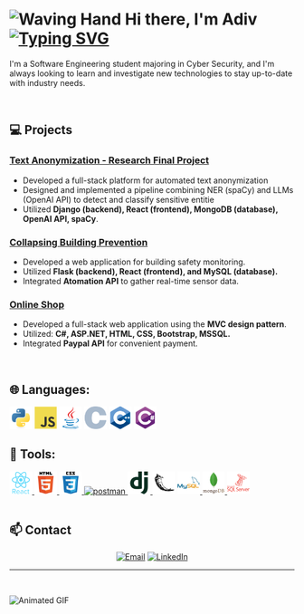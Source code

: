 # <img src="https://raw.githubusercontent.com/Tarikul-Islam-Anik/Animated-Fluent-Emojis/master/Emojis/Hand%20gestures/Waving%20Hand.png" alt="Waving Hand" width="35" height="35" /> Hi there, I'm Adiv <br/>[![Typing SVG](https://readme-typing-svg.herokuapp.com?font=Fira+Code&pause=1000&width=435&lines=Software+Engineer;Tech+Enthusiast)](https://git.io/typing-svg)



I'm a Software Engineering student majoring in Cyber Security, and I'm always looking to learn and investigate new technologies to stay up-to-date with industry needs.

<br/>

## 💻 Projects


### <a href ="https://github.com/AdivEliyahu/Final-Project" target="_blank">**Text Anonymization - Research Final Project**</a>
- Developed a full-stack platform for automated text anonymization
- Designed and implemented a pipeline combining NER (spaCy) and LLMs (OpenAI API) to detect and classify sensitive entitie
- Utilized **Django (backend), React (frontend), MongoDB (database), OpenAI API, spaCy**.




### <a href="https://github.com/AdivEliyahu/CBP" target="_blank">**Collapsing Building Prevention**</a>
- Developed a web application for building safety monitoring.
- Utilized **Flask (backend), React (frontend), and MySQL (database).**
- Integrated **Atomation API** to gather real-time sensor data.




### <a href="https://github.com/AdivEliyahu/SneakerShop" target="_blank">**Online Shop**</a>
- Developed a full-stack web application using the **MVC design pattern**.
- Utilized: **C#, ASP.NET, HTML, CSS, Bootstrap, MSSQL.**
- Integrated **Paypal API** for convenient payment.

<br/>

## 🌐 Languages:

<div>

  <a href="https://www.python.org" target="_blank"><img src="https://raw.githubusercontent.com/devicons/devicon/master/icons/python/python-original.svg" alt="python" width="40" height="40"/></a>
  <a href="https://developer.mozilla.org/en-US/docs/Web/JavaScript" target="_blank"><img src="https://raw.githubusercontent.com/devicons/devicon/master/icons/javascript/javascript-original.svg" alt="javascript" width="40" height="40"/></a> 
  <a href="https://www.w3schools.com/java/" target="_blank"><img src="https://raw.githubusercontent.com/devicons/devicon/master/icons/java/java-original.svg" alt="java" width="40" height="40"/></a> 
  <a href="https://www.cprogramming.com/" target="_blank"><img src="https://raw.githubusercontent.com/devicons/devicon/master/icons/c/c-original.svg" alt="c" width="40" height="40"/></a> 
  <a href="https://www.w3schools.com/cpp/" target="_blank"><img src="https://raw.githubusercontent.com/devicons/devicon/master/icons/cplusplus/cplusplus-original.svg" alt="cplusplus" width="40" height="40"/></a> 
  <a href="https://www.w3schools.com/cs/" target="_blank"><img src="https://raw.githubusercontent.com/devicons/devicon/master/icons/csharp/csharp-original.svg" alt="csharp" width="40" height="40"/></a> 
</div>

## 🧰 Tools:

<div>
  <a href="https://reactjs.org/" target="_blank">
    <img src="https://raw.githubusercontent.com/devicons/devicon/master/icons/react/react-original-wordmark.svg" alt="react" width="40" height="40"/>
  </a>
  <a href="https://www.w3.org/html/" target="_blank">
    <img src="https://raw.githubusercontent.com/devicons/devicon/master/icons/html5/html5-original-wordmark.svg" alt="html5" width="40" height="40"/>
  </a>
  <a href="https://www.w3schools.com/css/" target="_blank">
    <img src="https://raw.githubusercontent.com/devicons/devicon/master/icons/css3/css3-original-wordmark.svg" alt="css3" width="40" height="40"/>
  </a>
  <a href="https://www.postman.com/" target="_blank">
    <img src="https://www.vectorlogo.zone/logos/getpostman/getpostman-icon.svg" alt="postman" width="40" height="40"/>
  </a> 
  <a href="https://www.djangoproject.com/" target="_blank">
    <img src="https://raw.githubusercontent.com/devicons/devicon/master/icons/django/django-plain.svg" alt="django" width="40" height="40"/>
  </a> 
  <span>
    <img src="https://raw.githubusercontent.com/devicons/devicon/master/icons/flask/flask-original.svg" alt="Flask" width="40" height="40"/>
  </span>
  <a href="https://www.mysql.com/" target="_blank">
    <img src="https://raw.githubusercontent.com/devicons/devicon/master/icons/mysql/mysql-original-wordmark.svg" alt="MySQL" width="40" height="40"/>
  </a>
  <a href="https://www.mongodb.com/" target="_blank">
    <img src="https://raw.githubusercontent.com/devicons/devicon/master/icons/mongodb/mongodb-original-wordmark.svg" alt="MongoDB" width="40" height="40"/>
  </a>
  <a href="https://www.microsoft.com/en-us/sql-server" target="_blank">
    <img src="https://raw.githubusercontent.com/devicons/devicon/master/icons/microsoftsqlserver/microsoftsqlserver-plain-wordmark.svg" alt="MSSQL" width="40" height="40"/>
  </a>
</div>

<br/>

## 📫 Contact

<div align="center">
  <a href="mailto:adiveliyahu3@gmail.com"><img src="https://img.shields.io/badge/Email-D14836?style=for-the-badge&logo=gmail&logoColor=white" alt="Email"></a>
  <a href="https://www.linkedin.com/in/adiv-eliyahu/"><img src="https://img.shields.io/badge/LinkedIn-0077B5?style=for-the-badge&logo=linkedin&logoColor=white" alt="LinkedIn"></a>
</div>



 
---

<br/>


![Animated GIF](https://user-images.githubusercontent.com/74038190/225813708-98b745f2-7d22-48cf-9150-083f1b00d6c9.gif)
